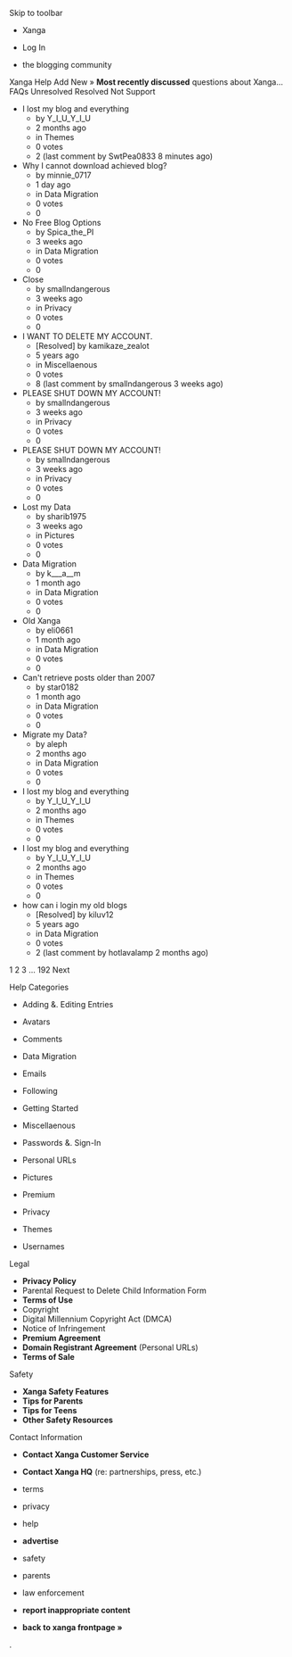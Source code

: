 Skip to toolbar

*   Xanga

*   Log In

*   the blogging community

Xanga Help Add New » **Most recently discussed** questions about Xanga… FAQs Unresolved Resolved Not Support

*   I lost my blog and everything
    *   by Y\_I\_U\_Y\_I\_U
    *   2 months ago
    *   in Themes
    *   0 votes
    *   2 (last comment by SwtPea0833 8 minutes ago)
*   Why I cannot download achieved blog?
    *   by minnie\_0717
    *   1 day ago
    *   in Data Migration
    *   0 votes
    *   0
*   No Free Blog Options
    *   by Spica\_the\_PI
    *   3 weeks ago
    *   in Data Migration
    *   0 votes
    *   0
*   Close
    *   by smallndangerous
    *   3 weeks ago
    *   in Privacy
    *   0 votes
    *   0
*   I WANT TO DELETE MY ACCOUNT.
    *   \[Resolved\] by kamikaze\_zealot
    *   5 years ago
    *   in Miscellaenous
    *   0 votes
    *   8 (last comment by smallndangerous 3 weeks ago)
*   PLEASE SHUT DOWN MY ACCOUNT!
    *   by smallndangerous
    *   3 weeks ago
    *   in Privacy
    *   0 votes
    *   0
*   PLEASE SHUT DOWN MY ACCOUNT!
    *   by smallndangerous
    *   3 weeks ago
    *   in Privacy
    *   0 votes
    *   0
*   Lost my Data
    *   by sharib1975
    *   3 weeks ago
    *   in Pictures
    *   0 votes
    *   0
*   Data Migration
    *   by k\_\_\_a\_\_m
    *   1 month ago
    *   in Data Migration
    *   0 votes
    *   0
*   Old Xanga
    *   by eli0661
    *   1 month ago
    *   in Data Migration
    *   0 votes
    *   0
*   Can't retrieve posts older than 2007
    *   by star0182
    *   1 month ago
    *   in Data Migration
    *   0 votes
    *   0
*   Migrate my Data?
    *   by aleph
    *   2 months ago
    *   in Data Migration
    *   0 votes
    *   0
*   I lost my blog and everything
    *   by Y\_I\_U\_Y\_I\_U
    *   2 months ago
    *   in Themes
    *   0 votes
    *   0
*   I lost my blog and everything
    *   by Y\_I\_U\_Y\_I\_U
    *   2 months ago
    *   in Themes
    *   0 votes
    *   0
*   how can i login my old blogs
    *   \[Resolved\] by kiluv12
    *   5 years ago
    *   in Data Migration
    *   0 votes
    *   2 (last comment by hotlavalamp 2 months ago)

1 2 3 ... 192 Next

Help Categories

*   Adding &. Editing Entries
*   Avatars
*   Comments
*   Data Migration
*   Emails
*   Following
*   Getting Started
*   Miscellaenous

*   Passwords &. Sign-In
*   Personal URLs
*   Pictures
*   Premium
*   Privacy
*   Themes
*   Usernames

Legal

*   **Privacy Policy**
*   Parental Request to Delete Child Information Form
*   **Terms of Use**
*   Copyright
*   Digital Millennium Copyright Act (DMCA)
*   Notice of Infringement
*   **Premium Agreement**
*   **Domain Registrant Agreement** (Personal URLs)
*   **Terms of Sale**

Safety

*   **Xanga Safety Features**
*   **Tips for Parents**
*   **Tips for Teens**
*   **Other Safety Resources**

Contact Information

*   **Contact Xanga Customer Service**
*   **Contact Xanga HQ** (re: partnerships, press, etc.)

*   terms
*   privacy
*   help
*   **advertise**

*   safety
*   parents
*   law enforcement
*   **report inappropriate content**

*   **back to xanga frontpage »**

<img src="http://pixel.quantserve.com/pixel/p-87h-iNOVooym2.gif" style="display: none" height="1" width="1" alt="Quantcast"/>.